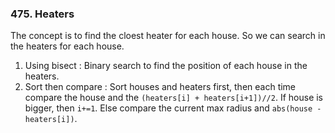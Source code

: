 ### 475. Heaters
The concept is to find the cloest heater for each house. So we can search in the heaters for each house.
1. Using bisect : Binary search to find the position of each house in the heaters.
2. Sort then compare : Sort houses and heaters first, then each time compare the house and the `(heaters[i] + heaters[i+1])//2`. If house is bigger, then `i+=1`. Else compare the current max radius and `abs(house - heaters[i])`.
